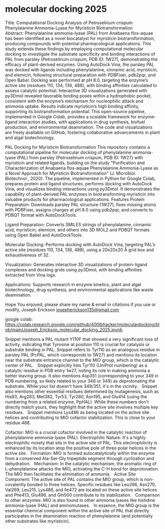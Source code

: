 # molecular docking 2025
Title: Computational Docking Analysis of Petroselinum crispum Phenylalanine Ammonia-Lyase for Myristicin Biotransformation  
Abstract: Phenylalanine ammonia-lyase (PAL) from Anabaena flos-aquae has been identified as a novel biocatalyst for myristicin biotransformation, producing compounds with potential pharmacological applications. This study extends these findings by employing computational molecular docking to investigate the substrate specificity and binding interactions of PAL from parsley (Petroselinum crispum, PDB ID: 1W27), demonstrating the efficacy of plant-derived enzymes. Using AutoDock Vina, the parsley PAL was docked with ligands including phenylalanine, cinnamic acid, myristicin, and elemicin, following structural preparation with PDBFixer, pdb2pqr, and Open Babel. Docking was performed at pH 8.0, targeting the enzyme’s active site (residues 110, 134, 136, 488), with binding affinities calculated to assess catalytic potential. Interactive 3D visualizations generated with py3Dmol revealed favorable binding poses within a hydrophobic pocket, consistent with the enzyme’s mechanism for nucleophilic attack and ammonia uptake. Results indicate myristicin’s high binding affinity, supporting its biotransformation potential. This open-source pipeline, implemented in Google Colab, provides a scalable framework for enzyme-ligand interaction studies, with applications in drug synthesis, biofuel production, and environmental deamination. The code and visualizations are freely available on GitHub, fostering collaborative advancements in plant and algal biotechnology.

PAL Docking for Myristicin Biotransformation
This repository contains a computational pipeline for molecular docking of phenylalanine ammonia-lyase (PAL) from parsley (Petroselinum crispum, PDB ID: 1W27) with myristicin and related ligands, building on the study "Purification and Characterization of Anabaena flos-aquae Phenylalanine Ammonia-Lyase as a Novel Approach for Myristicin Biotransformation" (J. Microbiol. Biotechnol., 2020). The pipeline, implemented in Python for Google Colab, prepares protein and ligand structures, performs docking with AutoDock Vina, and visualizes binding interactions using py3Dmol. It demonstrates the capability of plant-derived PAL enzymes in biotransforming myristicin into valuable products for pharmacological applications.
Features
Protein Preparation: Downloads parsley PAL structure (1W27), fixes missing atoms with PDBFixer, assigns charges at pH 8.0 using pdb2pqr, and converts to PDBQT format with AutoDockTools.

Ligand Preparation: Converts SMILES strings of phenylalanine, cinnamic acid, myristicin, elemicin, and others into 3D MOL2 and PDBQT formats using Open Babel and AutoDockTools.

Molecular Docking: Performs docking with AutoDock Vina, targeting PAL’s active site (residues 110, 134, 136, 488), using a 20x20x20 Å grid box and exhaustiveness of 32.

Visualization: Generates interactive 3D visualizations of protein-ligand complexes and docking grids using py3Dmol, with binding affinities extracted from Vina logs.

Applications: Supports research in enzyme kinetics, plant and algal biotechnology, drug synthesis, and environmental applications like waste deamination.

Hope You enjoyed, please share my name & email in citations if you use or modify, Joseph Erickson josepherickson135@gmail.com

google colab: https://colab.research.google.com/github/400lbhacker/moleculardocking/blob/main/Joseph_Erickson_molecular_docking_2025.ipynb

Snippet mentions a PAL mutant Y110F that showed a very significant loss of activity, indicating that Tyrosine at position 110 is crucial for catalysis or substrate binding in PAL.
Snippet  refers to Tyr110 as an analogous residue in parsley PAL (PcPAL, which corresponds to 1W27) and mentions its location near the substrate entrance channel to the MIO group, which is the catalytic center of PAL.   
Snippet  explicitly lists Tyr110 (UniProt numbering) as a catalytic residue in PDB entry 1w27, noting its role in making ammonia a better leaving group. It also mentions Asp351 (corresponding to your 349 in PDB numbering, so likely related to your 348 or 349) as deprotonating the substrate. While your list doesn't have 349/351, it's in the vicinity.   
Snippet  also mentions other essential residues determined by mutagenesis, such as His83, Arg283, Met382, Tyr53, Tyr280, Asn195, and Glu414 (using the numbering from a related enzyme, PpHAL). While these numbers don't directly match yours, they highlight that the active site involves multiple key residues.   
Snippet  mentions Lys486 as being located on the active site helices and contributing to MIO cofactor stabilization. This is close to your residue 488.   

Cofactor: MIO is a crucial cofactor involved in the catalytic reaction of phenylalanine ammonia-lyase (PAL).
Electrophilic Nature: It's a highly electrophilic moiety that sits in the active site of PAL.  This electrophilicity is enhanced by its location atop the positive pole of three polar helices in the active site.    
Formation: MIO is formed autocatalytically within the enzyme from a conserved Ala-Ser-Gly tripeptide segment through cyclization and dehydration.    
Mechanism: In the catalytic mechanism, the aromatic ring of L-phenylalanine attacks the MIO, activating the C-H bond for deprotonation.  The MIO then facilitates the elimination of ammonia.    
Active Site Component: The active site of PAL contains the MIO group, which is non-covalently bonded to three helices.  Specific residues like Leu266, Asn270, Val269, Leu215, Lys486, and Ile472 are located on these active site helices and Phe413, Glu496, and Gln500 contribute to its stabilization.    
Comparison to other enzymes: MIO is also found in other ammonia lyases like histidine ammonia-lyase (HAL) and aminomutases.   
In essence, the MIO group is the essential chemical component within the active site of PAL that directly participates in the deamination reaction of phenylalanine (and potentially other substrates like myristicin).

